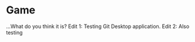 Game
====

...What do you think it is?
Edit 1: Testing Git Desktop application.
Edit 2: Also testing